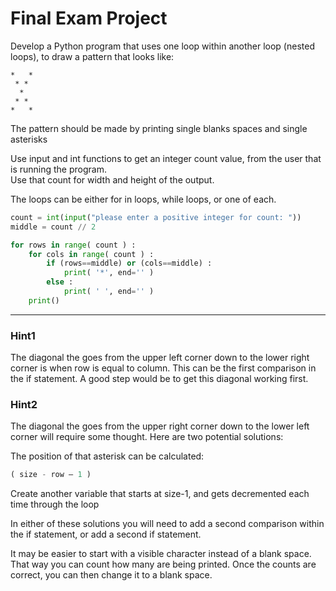 # Final Exam Project

Develop a Python program that uses one loop within another loop
(nested loops), to draw a pattern that looks like:

```
*   *
 * *
  *
 * *
*   *
```

The pattern should be made by printing single blanks spaces and
single asterisks

Use input and int functions to get an integer count
value, from the user that is running the program.  
Use that count for width and height of the output.

The loops can be either for in loops, while loops, or one of each.

```py
count = int(input("please enter a positive integer for count: "))
middle = count // 2

for rows in range( count ) :
    for cols in range( count ) :
        if (rows==middle) or (cols==middle) :
            print( '*', end='' )
        else :
            print( ' ', end='' )
    print()
```

---

### Hint1

The diagonal the goes from the upper left corner
down to the lower right corner is when row is equal to
column. This can be the first comparison in the if
statement. A good step would be to get this diagonal working first.

### Hint2

The diagonal the goes from the upper right
corner down to the lower left corner will require some
thought. Here are two potential solutions:

The position of that asterisk can be calculated:

```py
( size - row – 1 )
```

Create another variable that starts at size-1, and gets
decremented each time through the loop

In either of these solutions you will need to add a
second comparison within the if statement, or add a
second if statement.

It may be easier to start with a visible character
instead of a blank space. That way you can count how
many are being printed. Once the counts are correct,
you can then change it to a blank space.

